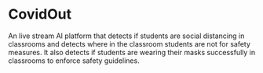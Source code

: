 # CovidOut
An live stream AI platform that detects if students are social distancing in classrooms and detects where in the classroom students are not for safety measures. It also detects if students are wearing their masks successfully in classrooms to enforce safety guidelines. 
